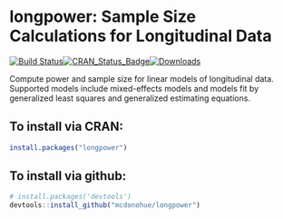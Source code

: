 # longpower: Sample Size Calculations for Longitudinal Data

[![Build Status](https://travis-ci.org/mcdonohue/longpower.svg?branch=master)](https://travis-ci.org/mcdonohue/longpower.svg?branch=master)[![CRAN\_Status\_Badge](http://www.r-pkg.org/badges/version/longpower?color=blue)](http://cran.r-project.org/package=longpower)[![Downloads](http://cranlogs.r-pkg.org/badges/longpower?color=blue)](http://cran.rstudio.com/package=longpower)

Compute power and sample size for linear models of longitudinal data. Supported models include mixed-effects models and models fit by generalized least squares and generalized estimating equations.

## To install via CRAN:

```r
install.packages("longpower")
```

## To install via github:

```r
# install.packages('devtools')
devtools::install_github("mcdonohue/longpower")
```
